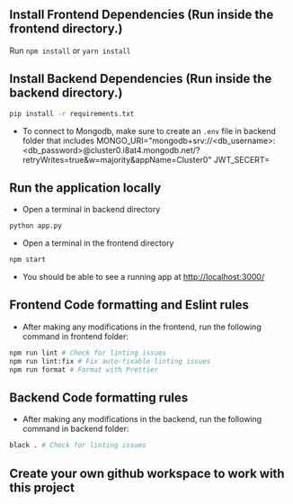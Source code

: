 ## Install Frontend Dependencies (Run inside the frontend directory.)
Run `npm install` or `yarn install` 

## Install Backend Dependencies (Run inside the backend directory.)
```sh
pip install -r requirements.txt
```
- To connect to Mongodb, make sure to create an `.env` file in backend folder that includes
    MONGO_URI="mongodb+srv://<db_username>:<db_password>@cluster0.i8at4.mongodb.net/?retryWrites=true&w=majority&appName=Cluster0"
    JWT_SECERT=<any random string>


## Run the application locally 
- Open a terminal in backend directory
```sh
python app.py
```
- Open a terminal in the frontend directory
```sh
npm start
```
- You should be able to see a running app at [http://localhost:3000/](http://localhost:3000/)

## Frontend Code formatting and Eslint rules 
- After making any modifications in the frontend, run the following command in frontend folder:
```sh
npm run lint # Check for linting issues
npm run lint:fix # Fix auto-fixable linting issues
npm run format # Format with Prettier
```

## Backend Code formatting rules
- After making any modifications in the backend, run the following command in backend folder:
```sh
black . # Check for linting issues
```

## Create your own github workspace to work with this project